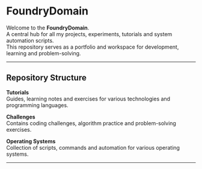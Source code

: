 # FoundryDomain

Welcome to the **FoundryDomain**.  
A central hub for all my projects, experiments, tutorials and system automation scripts.  
This repository serves as a portfolio and workspace for development, learning and problem-solving.

---

## Repository Structure

**Tutorials**  
Guides, learning notes and exercises for various technologies and programming languages.  

**Challenges**  
Contains coding challenges, algorithm practice and problem-solving exercises.  

**Operating Systems**  
Collection of scripts, commands and automation for various operating systems. 

---